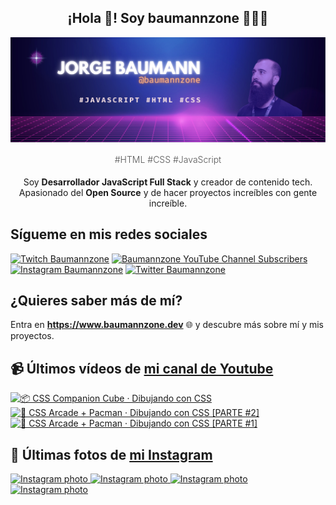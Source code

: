 <p align="center">
   <h2 align="center">¡Hola 👋! Soy baumannzone 👨🏻‍💻</h2>
   <img align="center" src="img/header.png" />
   <h4 align="center" style="font-weight: 300; color: #555;">#HTML #CSS #JavaScript</h4>
</p>

<p align="center" style="margin-bottom: 20px">Soy <strong>Desarrollador JavaScript Full Stack</strong> y creador de contenido tech.
<br/>
Apasionado del <strong>Open Source</strong> y de hacer proyectos increíbles con gente increíble.
</p>

## Sígueme en mis redes sociales

[![Twitch Baumannzone](https://img.shields.io/twitch/status/baumannzone?style=social)](https://twitch.tv/baumannzone)
[![Baumannzone YouTube Channel Subscribers](https://img.shields.io/youtube/channel/subscribers/UCTTj5ztXnGeDRPFVsBp7VMA?style=social)](https://youtube.com/rambitojs)
[![Instagram Baumannzone](https://img.shields.io/badge/Baumannzone--_.svg?label=Instagram&style=social&logo=instagram)](https://instagram.com/baumannzone)
[![Twitter Baumannzone](https://img.shields.io/twitter/follow/Baumannzone?label=Twitter&style=social)](https://twitter.com/baumannzone)

## ¿Quieres saber más de mí?

Entra en **https://www.baumannzone.dev** 🌐 y descubre más sobre mí y mis proyectos.

## 📹 Últimos vídeos de [mi canal de Youtube](https://youtube.com/rambitojs?sub_confirmation=1)


<a href='https://youtu.be/W6xwoSJahA0' target='_blank'>
  <img width='30%' src='https://img.youtube.com/vi/W6xwoSJahA0/mqdefault.jpg' alt='📦 CSS Companion Cube · Dibujando con CSS' />
</a>
<a href='https://youtu.be/9C3NXVXewH8' target='_blank'>
  <img width='30%' src='https://img.youtube.com/vi/9C3NXVXewH8/mqdefault.jpg' alt='👾 CSS Arcade + Pacman · Dibujando con CSS [PARTE #2]' />
</a>
<a href='https://youtu.be/2ahqLdgkSxA' target='_blank'>
  <img width='30%' src='https://img.youtube.com/vi/2ahqLdgkSxA/mqdefault.jpg' alt='👾 CSS Arcade + Pacman · Dibujando con CSS [PARTE #1]' />
</a>

## 📸 Últimas fotos de [mi Instagram](https://instagram.com/baumannzone)


<a href='https://instagram.com/p/C2smbHSAjaE' target='_blank'>
  <img width='20%' src='https://scontent-hel3-1.cdninstagram.com/v/t51.2885-15/423433550_295111293565434_6909656458590288842_n.jpg?stp=dst-jpg_e35_s1080x1080&_nc_ht=scontent-hel3-1.cdninstagram.com&_nc_cat=106&_nc_ohc=g7RUwZrKA10AX97yNf7&edm=APU89FABAAAA&ccb=7-5&ig_cache_key=MzI5MTE3NDQxNjcxMjYxMTQ2MA%3D%3D.2-ccb7-5&oh=00_AfCAnpJGg0y7H3BzEdxsp_RawWORhMYR3UeSYXV9KSEZug&oe=65C09D71&_nc_sid=bc0c2c' alt='Instagram photo' />
</a>
<a href='https://instagram.com/p/C2m7ghhtk3C' target='_blank'>
  <img width='20%' src='https://scontent-hel3-1.cdninstagram.com/v/t51.2885-15/422324431_749944756692490_3633401212446622238_n.jpg?stp=dst-jpg_e35_s1080x1080&_nc_ht=scontent-hel3-1.cdninstagram.com&_nc_cat=110&_nc_ohc=bc8XqaJJuEgAX9nvOX9&edm=APU89FABAAAA&ccb=7-5&ig_cache_key=MzI4OTU3ODI5NzYwNzIxMjQ4Mg%3D%3D.2-ccb7-5&oh=00_AfCR134s5n4Sa3l5pStbebmPm1eKnxMgw25DJfJqCiThJw&oe=65C0EA04&_nc_sid=bc0c2c' alt='Instagram photo' />
</a>
<a href='https://instagram.com/p/C2hQRT0tMWZ' target='_blank'>
  <img width='20%' src='https://scontent-hel3-1.cdninstagram.com/v/t51.2885-15/420862071_934800164926628_3994013665308562723_n.jpg?stp=dst-jpg_e35_s1080x1080&_nc_ht=scontent-hel3-1.cdninstagram.com&_nc_cat=108&_nc_ohc=cjybYqGqZ_cAX86Pfu-&edm=APU89FABAAAA&ccb=7-5&ig_cache_key=MzI4Nzk4MDc2MTIxNzgxMTg2NQ%3D%3D.2-ccb7-5&oh=00_AfDPrAsvQ_iPhKUTa73WzapsQGlT_NEsq3JK2R3E9vdjAw&oe=65C063F6&_nc_sid=bc0c2c' alt='Instagram photo' />
</a>
<a href='https://instagram.com/p/C2Xr4hYNAmD' target='_blank'>
  <img width='20%' src='https://scontent-hel3-1.cdninstagram.com/v/t51.2885-15/420013915_698801212344816_1846725449189555466_n.jpg?stp=dst-jpg_e35_s1080x1080&_nc_ht=scontent-hel3-1.cdninstagram.com&_nc_cat=100&_nc_ohc=2Zb2hnu7EIUAX95QIEq&edm=APU89FABAAAA&ccb=7-5&ig_cache_key=MzI4NTI4NzQ1MzMyMDI4NDU0Nw%3D%3D.2-ccb7-5&oh=00_AfCGE_dM0lLDJkfLB9K_bVFyqExu3mLak0dCAcubl-Wing&oe=65C05E98&_nc_sid=bc0c2c' alt='Instagram photo' />
</a>
